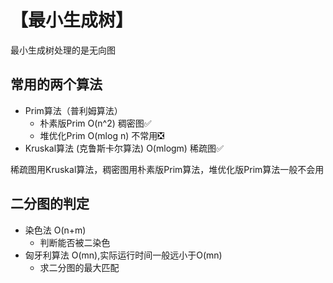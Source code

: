 # 【最小生成树】

最小生成树处理的是无向图

## 常用的两个算法

- Prim算法（普利姆算法）
  - 朴素版Prim O(n^2) 稠密图✅
  - 堆优化Prim O(mlog n) 不常用❎
- Kruskal算法 (克鲁斯卡尔算法) O(mlogm) 稀疏图✅

稀疏图用Kruskal算法，稠密图用朴素版Prim算法，堆优化版Prim算法一般不会用

## 二分图的判定

- 染色法 O(n+m)
  - 判断能否被二染色
- 匈牙利算法 O(mn),实际运行时间一般远小于O(mn)
  - 求二分图的最大匹配





